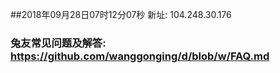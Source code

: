 ##2018年09月28日07时12分07秒 新址: 104.248.30.176
### 兔友常见问题及解答: https://github.com/wanggonging/d/blob/w/FAQ.md
